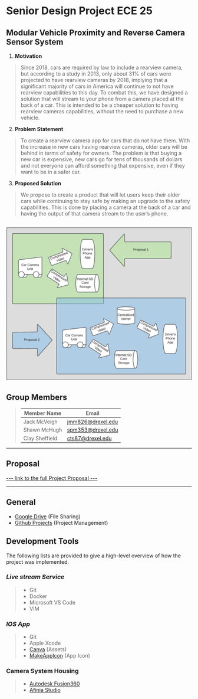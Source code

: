 # Senior Design Project ECE 25
## Modular Vehicle Proximity and Reverse Camera Sensor System
1. **Motivation**
>Since 2018, cars are required by law to include a rearview camera, but according to a study in 2013, only about 31% of cars were projected to have rearview cameras by 2018, implying that a significant majority of cars in America will continue to not have rearview capabilities to this day. To combat this, we have designed a solution that will stream to your phone from a camera placed at the back of a car. This is intended to be a cheaper solution to having rearview cameras capabilities, without the need to purchase a new vehicle. 

2. **Problem Statement**
>To create a rearview camera app for cars that do not have them. With the increase in new cars having rearview cameras, older cars will be behind in terms of safety for owners. The problem is that buying a new car is expensive, new cars go for tens of thousands of dollars and not everyone can afford something that expensive, even if they want to be in a safer car. 

3. **Proposed Solution**
>We propose to create a product that will let users keep their older cars while continuing to stay safe by making an upgrade to the safety capabilities. This is done by placing a camera at the back of a car and having the output of that camera stream to the user’s phone.

![Project Flow Diagram](https://raw.githubusercontent.com/Senior-Design-Project-ECE-25/.github/master/profile/assets/proposal_flow_diagrams.png)
---

## Group Members
>| Member Name | Email |
>|-------------|-------|
>Jack McVeigh | <jmm826@drexel.edu> |
>Shawn McHugh | <spm353@drexel.edu> |
>Clay Sheffield | <cts87@drexel.edu> |

---

## Proposal
[--- link to the full Project Proposal ---](https://docs.google.com/document/d/16QYduv1dYw3IQuoKZCm2hOi4qN2uWa_cCrTbQm47HLU/edit)

---

## General
- [Google Drive][1] (File Sharing)
- [Github Projects][2] (Project Management)

[1]: https://drive.google.com/drive/folders/1AzkvweVnDvXWM_jxyr9W6QkKEyxVvvQo "Google Drive - Team Folder"
[2]: https://docs.github.com/en/issues/trying-out-the-new-projects-experience/about-projects "GitHub Projects"

## Development Tools
The following lists are provided to give a high-level overview of how the project was implemented.

### *Live stream Service*
>- Git
>- Docker
>- Microsoft VS Code
>- VIM 

### *IOS App*
>- Git
>- Apple Xcode
>- [Canva][3] (Assets)
>- [MakeAppIcon][4] (App Icon)

[3]: https://www.canva.com/q/pro/?utm_source=google_sem&utm_medium=cpc&utm_campaign=REV_US_EN_CanvaPro_Branded_Tier1_Core_EM&utm_term=REV_US_EN_CanvaPro_Branded_Tier1_Canva_EM&utm_content=078_control&gclid=Cj0KCQiAuvOPBhDXARIsAKzLQ8GpCQFbmWhqTBVkKtbIbz9lGFYap7Uf2k5oOeHJFCjK5CDzXNWUakoaArKgEALw_wcB&gclsrc=aw.ds "Canva: Online Creative Design"
[4]: https://makeappicon.com "MakeAppIcon: Generate App Icons From Images"

### Camera System Housing
>- [Autodesk Fusion360][5]
>- [Afinia Studio][6]

[5]: https://www.autodesk.com/products/fusion-360/overview "Fusion 360"
[6]: https://afinia.com/3d-printers/afinia-studio-software/ "Afinia 3D Printing"
